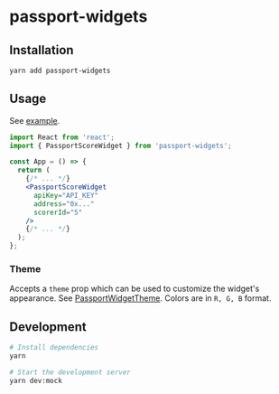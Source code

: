 # passport-widgets

## Installation

```bash
yarn add passport-widgets
```

## Usage

See [example](./example/src/index.tsx).

```jsx
import React from 'react';
import { PassportScoreWidget } from 'passport-widgets';

const App = () => {
  return (
    {/* ... */}
    <PassportScoreWidget
      apiKey="API_KEY"
      address="0x..."
      scorerId="5"
    />
    {/* ... */}
  );
};
```

### Theme

Accepts a `theme` prop which can be used to customize the widget's appearance.
See [PassportWidgetTheme](./src/widgets/Widget.tsx). Colors are in `R, G, B` format.

## Development

```bash
# Install dependencies
yarn

# Start the development server
yarn dev:mock
```
